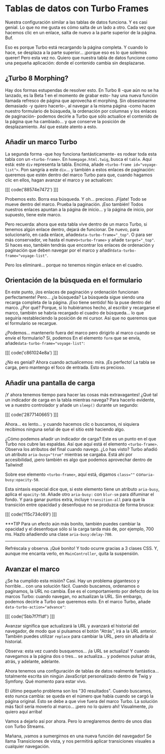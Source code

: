 # Tablas de datos con Turbo Frames

Nuestra configuración similar a las tablas de datos funciona. Y es casi genial. Lo que no me gusta es cómo salta de un lado a otro. Cada vez que hacemos clic en un enlace, salta de nuevo a la parte superior de la página. Buf.

Eso es porque Turbo está recargando la página completa. Y cuando lo hace, se desplaza a la parte superior... ¡porque eso es lo que solemos querer! Pero esta vez no. Quiero que nuestra tabla de datos funcione como una pequeña aplicación: donde el contenido cambia sin desplazarse.

## ¿Turbo 8 Morphing? 

Hay dos formas estupendas de resolver esto. En Turbo 8 -que aún no se ha lanzado, es la Beta 1 en el momento de grabar esto- hay una nueva función llamada refresco de página que aprovecha el morphing. Sin obsesionarme demasiado -y quiero hacerlo-, al navegar a la misma página -como hacen nuestro formulario de búsqueda, la ordenación por columnas y los enlaces de paginación- podemos decirle a Turbo que sólo actualice el contenido de la página que ha cambiado... y que conserve la posición de desplazamiento. Así que estate atento a esto.

## Añadir un marco Turbo

La segunda forma -que hoy funciona fantásticamente- es rodear toda esta tabla con un `<turbo-frame>`. En `homepage.html.twig`, busca el `table`. Aquí está: este `div` representa la tabla. Encima, añade `<turbo-frame id="voyage-list">`. Pon sangría a este `div`... y también a estos enlaces de paginación: queremos que estén dentro del marco Turbo para que, cuando hagamos clic en ellos, hagan avanzar el marco y se actualicen:

[[[ code('88574e7472') ]]]

Probemos esto. Borra esa búsqueda. Y oh... precioso. ¡Fíjate! Todo se mueve dentro del marco. Prueba la paginación. ¡Eso también! Todos nuestros enlaces apuntan a la página de inicio... y la página de inicio, por supuesto, tiene este marco.

Pero recuerda: ahora que esta tabla vive dentro de un marco Turbo, si tenemos algún enlace dentro, dejará de funcionar. De nuevo, para solucionarlo, en cada enlace, añade`data-turbo-frame="_top"`. O para ser más conservador, ve hasta el nuevo`<turbo-frame>` y añade `target="_top"`. Si haces eso, también tendrás que encontrar los enlaces de ordenación y paginación que deben navegar por el marco y añadir`data-turbo-frame="voyage-list"`.

Pero los eliminaré... porque no tenemos ningún enlace en el cuadro.

## Orientación de la búsqueda en el formulario

En este punto, ¡los enlaces de paginación y ordenación funcionan perfectamente! Pero... ¿la búsqueda? La búsqueda sigue siendo una recarga completa de la página. ¡Eso tiene sentido! No la puse dentro del marco. ¿Por qué? Porque, si lo hubiéramos hecho, al escribir y recargarse el marco, también se habría recargado el cuadro de búsqueda... lo que seguiría restableciendo la posición de mi cursor. Así que no queremos que el formulario se recargue.

¿Podemos... mantenerlo fuera del marco pero dirigirlo al marco cuando se envíe el formulario? Sí, podemos En el elemento `form` que se envía, añade`data-turbo-frame="voyage-list"`:

[[[ code('c861024e8a') ]]]

¿No es genial? Ahora cuando actualicemos: mira. ¡Es perfecto! La tabla se carga, pero mantengo el foco de entrada. Esto es precioso.

## Añadir una pantalla de carga

¡Y ahora tenemos tiempo para hacer las cosas más extravagantes! ¿Qué tal un indicador de carga en la tabla mientras navega? Para hacerlo evidente, ve a nuestro controlador y añade un `sleep()` durante un segundo:

[[[ code('2877140665') ]]]

Ahora... es lento... y cuando hacemos clic o buscamos, ni siquiera recibimos ninguna señal de que el sitio esté haciendo algo.

¿Cómo podemos añadir un indicador de carga? Este es un punto en el que Turbo nos cubre las espaldas. Así que aquí está el elemento `<turbo-frame>`. Observa los atributos del final cuando navego. ¿Lo has visto? Turbo añadió un atributo `aria-busy="true"` mientras se cargaba. Está ahí por accesibilidad, ¡pero también es algo que podemos aprovechar dentro de Tailwind!

Sobre ese elemento `<turbo-frame>`, aquí está, digamos `class=""` con`aria-busy:opacity-50`.

Esta sintaxis especial dice que, si este elemento tiene un atributo `aria-busy`, aplica el `opacity-50`. Añade otro `aria-busy:` con `blur-sm` para difuminar el fondo. Y para ganar puntos extra, incluye `transition-all` para que la transición entre opacidad y desenfoque no se produzca de forma brusca:

[[[ code('f15c734c69') ]]]

***TIP
Para un efecto aún más bonito, también puedes cambiar la opacidad y el desenfoque sólo si la carga tarda más de, por ejemplo, 700 ms. Hazlo añadiendo una clase `aria-busy:delay-700`.
***

Refréscala y observa. ¡Qué bonito! Y todo ocurre gracias a 3 clases CSS. Y, aunque me encanta verlo, en `MainController`, quita la suspensión.

## Avanzar el marco

¿Se ha cumplido esta misión? Casi. Hay un problema gigantesco y horrible... con una solución fácil. Cuando buscamos, ordenamos o paginamos, la URL no cambia. Ése es el comportamiento por defecto de los marcos Turbo: cuando navegan, no actualizan la URL. Sin embargo, podemos decirle a Turbo que queremos esto. En el marco Turbo, añade `data-turbo-action="advance"`:

[[[ code('5bb7f7f1df') ]]]

Avanzar significa que actualizará la URL y avanzará el historial del navegador, de modo que si pulsamos el botón "Atrás", irá a la URL anterior. También puedes utilizar `replace` para cambiar la URL, pero sin añadirla al historial.

Observa: esta vez cuando busquemos... ¡la URL se actualiza! Y cuando navegamos a la página dos o tres... se actualiza... y podemos pulsar atrás, atrás, y adelante, adelante.

Ahora tenemos una configuración de tablas de datos realmente fantástica... totalmente escrita sin ningún JavaScript personalizado dentro de Twig y Symfony. Qué momento para estar vivo.

El último pequeño problema son los "30 resultados". Cuando buscamos, esto nunca cambia: se queda en el número que había cuando se cargó la página original. Esto se debe a que vive fuera del marco Turbo. La solución más fácil sería moverlo al marco... ¡pero no lo quiero ahí! Visualmente, ¡lo quiero aquí arriba!

Vamos a dejarlo así por ahora. Pero lo arreglaremos dentro de unos días con Turbo Streams.

Mañana, ¡vamos a sumergirnos en una nueva función del navegador! Se llama Transiciones de vista, y nos permitirá aplicar transiciones visuales a cualquier navegación.